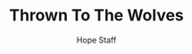 ---
image: /assets/img/daily-hope-default-artwork.png
title: Thrown To The Wolves
number: 6
categories:
  - Everyday Miracles
author: Hope Staff
notes: Everyday Miracles 6
embed: >-
  EMBED_GOES_HERE
---